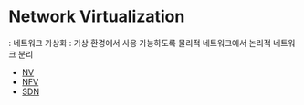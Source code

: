 # Network Virtualization
: 네트워크 가상화
: 가상 환경에서 사용 가능하도록 물리적 네트워크에서 논리적 네트워크 분리   


- [NV](./NV.md)
- [NFV](./NFV.md)
- [SDN](./SDN.md)
